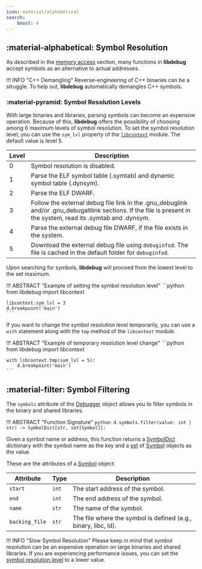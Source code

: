 ```yaml
---
icon: material/alphabetical
search:
    boost: 4
---
```

## :material-alphabetical: Symbol Resolution
As described in the [memory access](../memory_access/#absolute-and-relative-addressing) section, many functions in **libdebug** accept symbols as an alternative to actual addresses.

!!! INFO "C++ Demangling"
    Reverse-engineering of C++ binaries can be a struggle. To help out, **libdebug** automatically demangles C++ symbols.

### :material-pyramid: Symbol Resolution Levels
With large binaries and libraries, parsing symbols can become an expensive operation. Because of this, **libdebug** offers the possibility of choosing among 6 maximum levels of symbol resolution. To set the symbol resolution level, you can use the `sym_lvl` property of the [`libcontext`](../../from_pydoc/generated/utils/libcontext) module. The default value is level 5.

| Level | Description |
|-------|-------------|
| 0     | Symbol resolution is disabled. |
| 1     | Parse the ELF symbol table (.symtab) and dynamic symbol table (.dynsym). |
| 2     | Parse the ELF DWARF. |
| 3     | Follow the external debug file link in the .gnu_debuglink and/or .gnu_debugaltlink sections. If the file is present in the system, read its .symtab and .dynsym. |
| 4     | Parse the external debug file DWARF, if the file exists in the system. |
| 5     | Download the external debug file using `debuginfod`. The file is cached in the default folder for `debuginfod`. |

Upon searching for symbols, **libdebug** will proceed from the lowest level to the set maximum.

!!! ABSTRACT "Example of setting the symbol resolution level"
    ```python
    from libdebug import libcontext

    libcontext.sym_lvl = 3
    d.breakpoint('main')
    ```

If you want to change the symbol resolution level temporarily, you can use a `with` statement along with the `tmp` method of the `libcontext` module.

!!! ABSTRACT "Example of temporary resolution level change"
    ```python
    from libdebug import libcontext

    with libcontext.tmp(sym_lvl = 5):
        d.breakpoint('main')
    ```

## :material-filter: Symbol Filtering
The `symbols` attribute of the [Debugger](../../from_pydoc/generated/debugger/debugger/) object allows you to filter symbols in the binary and shared libraries.

!!! ABSTRACT "Function Signature"
    ```python
    d.symbols.filter(value: int | str) -> SymbolDict[str, set[Symbol]]:
    ```

Given a symbol name or address, this function returns a [SymbolDict](../../from_pydoc/generated/data/symbol/) dictionary with the symbol name as the key and a [set](https://docs.python.org/3/library/stdtypes.html#set-types-set-frozenset) of [Symbol](../../from_pydoc/generated/data/symbol/) objects as the value.

These are the attributes of a [Symbol](../../from_pydoc/generated/data/symbol/) object:

| Attribute | Type | Description |
|-----------|------|-------------|
| `start`   | `int` | The start address of the symbol. |
| `end`     | `int` | The end address of the symbol. |
| `name`    | `str` | The name of the symbol. |
| `backing_file` | `str` | The file where the symbol is defined (e.g., binary, libc, ld). |

!!! INFO "Slow Symbol Resolution"
    Please keep in mind that symbol resolution can be an expensive operation on large binaries and shared libraries. If you are experiencing performance issues, you can set the [symbol resolution level](#material-pyramid-symbol-resolution-levels) to a lower value.